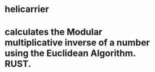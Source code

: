 # helicarrier
# calculates the Modular multiplicative inverse of a number using the Euclidean Algorithm. RUST.
